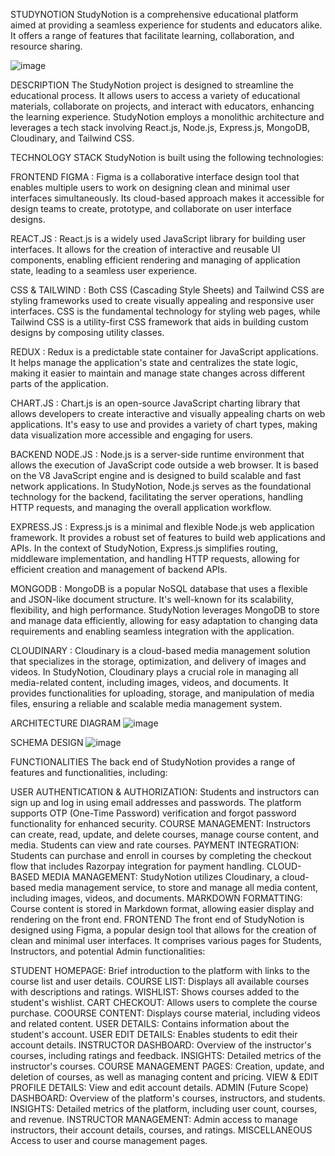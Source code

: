 STUDYNOTION
StudyNotion is a comprehensive educational platform aimed at providing a seamless experience for students and educators alike. It offers a range of features that facilitate learning, collaboration, and resource sharing.

![image](https://github.com/user-attachments/assets/aa374b3c-1bd9-4fa9-9750-41aebf560e41)


DESCRIPTION
The StudyNotion project is designed to streamline the educational process. It allows users to access a variety of educational materials, collaborate on projects, and interact with educators, enhancing the learning experience. StudyNotion employs a monolithic architecture and leverages a tech stack involving React.js, Node.js, Express.js, MongoDB, Cloudinary, and Tailwind CSS.

TECHNOLOGY STACK
StudyNotion is built using the following technologies:

FRONTEND
FIGMA : Figma is a collaborative interface design tool that enables multiple users to work on designing clean and minimal user interfaces simultaneously. Its cloud-based approach makes it accessible for design teams to create, prototype, and collaborate on user interface designs.

REACT.JS : React.js is a widely used JavaScript library for building user interfaces. It allows for the creation of interactive and reusable UI components, enabling efficient rendering and managing of application state, leading to a seamless user experience.

CSS & TAILWIND : Both CSS (Cascading Style Sheets) and Tailwind CSS are styling frameworks used to create visually appealing and responsive user interfaces. CSS is the fundamental technology for styling web pages, while Tailwind CSS is a utility-first CSS framework that aids in building custom designs by composing utility classes.

REDUX : Redux is a predictable state container for JavaScript applications. It helps manage the application's state and centralizes the state logic, making it easier to maintain and manage state changes across different parts of the application.

CHART.JS : Chart.js is an open-source JavaScript charting library that allows developers to create interactive and visually appealing charts on web applications. It's easy to use and provides a variety of chart types, making data visualization more accessible and engaging for users.

BACKEND
NODE.JS : Node.js is a server-side runtime environment that allows the execution of JavaScript code outside a web browser. It is based on the V8 JavaScript engine and is designed to build scalable and fast network applications. In StudyNotion, Node.js serves as the foundational technology for the backend, facilitating the server operations, handling HTTP requests, and managing the overall application workflow.

EXPRESS.JS : Express.js is a minimal and flexible Node.js web application framework. It provides a robust set of features to build web applications and APIs. In the context of StudyNotion, Express.js simplifies routing, middleware implementation, and handling HTTP requests, allowing for efficient creation and management of backend APIs.

MONGODB : MongoDB is a popular NoSQL database that uses a flexible and JSON-like document structure. It's well-known for its scalability, flexibility, and high performance. StudyNotion leverages MongoDB to store and manage data efficiently, allowing for easy adaptation to changing data requirements and enabling seamless integration with the application.

CLOUDINARY : Cloudinary is a cloud-based media management solution that specializes in the storage, optimization, and delivery of images and videos. In StudyNotion, Cloudinary plays a crucial role in managing all media-related content, including images, videos, and documents. It provides functionalities for uploading, storage, and manipulation of media files, ensuring a reliable and scalable media management system.

ARCHITECTURE DIAGRAM
![image](https://github.com/user-attachments/assets/68bcf643-92fd-447e-a72b-084155aa7163)



SCHEMA DESIGN
![image](https://github.com/user-attachments/assets/baa14881-eac8-4ca8-9384-5ed42b9dd876)


FUNCTIONALITIES
The back end of StudyNotion provides a range of features and functionalities, including:

USER AUTHENTICATION & AUTHORIZATION: Students and instructors can sign up and log in using email addresses and passwords. The platform supports OTP (One-Time Password) verification and forgot password functionality for enhanced security.
COURSE MANAGEMENT: Instructors can create, read, update, and delete courses, manage course content, and media. Students can view and rate courses.
PAYMENT INTEGRATION: Students can purchase and enroll in courses by completing the checkout flow that includes Razorpay integration for payment handling.
CLOUD-BASED MEDIA MANAGEMENT: StudyNotion utilizes Cloudinary, a cloud-based media management service, to store and manage all media content, including images, videos, and documents.
MARKDOWN FORMATTING: Course content is stored in Markdown format, allowing easier display and rendering on the front end.
FRONTEND
The front end of StudyNotion is designed using Figma, a popular design tool that allows for the creation of clean and minimal user interfaces. It comprises various pages for Students, Instructors, and potential Admin functionalities:

STUDENT
HOMEPAGE: Brief introduction to the platform with links to the course list and user details.
COURSE LIST: Displays all available courses with descriptions and ratings.
WISHLIST: Shows courses added to the student's wishlist.
CART CHECKOUT: Allows users to complete the course purchase.
COOURSE CONTENT: Displays course material, including videos and related content.
USER DETAILS: Contains information about the student's account.
USER EDIT DETAILS: Enables students to edit their account details.
INSTRUCTOR
DASHBOARD: Overview of the instructor's courses, including ratings and feedback.
INSIGHTS: Detailed metrics of the instructor's courses.
COURSE MANAGEMENT PAGES: Creation, update, and deletion of courses, as well as managing content and pricing.
VIEW & EDIT PROFILE DETAILS: View and edit account details.
ADMIN (Future Scope)
DASHBOARD: Overview of the platform's courses, instructors, and students.
INSIGHTS: Detailed metrics of the platform, including user count, courses, and revenue.
INSTRUCTOR MANAGEMENT: Admin access to manage instructors, their account details, courses, and ratings.
MISCELLANEOUS Access to user and course management pages.
